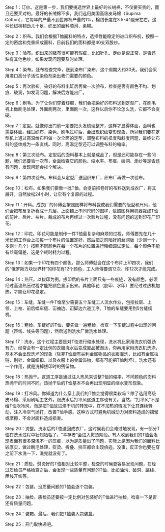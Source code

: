 Step 1：订纱。这是第一步，我们要挑选世界上最好的长绒棉，不仅要买贵的，而且还要买对的。最好的长绒棉不多，我们选用美国高级皮马棉（Supima Cotton），它每年的产量不到世界棉产量的1%，棉绒长度在3.5-4.1厘米左右。这种长绒棉韧劲儿十足，织出的面料顺滑、柔韧。



Step 2：织布。我们会根据T恤面料的特点，选择性能稳定的进口织布机，按照一定的密度和克重织成面料，目前我们的面料都是40支双股纱。



Step 3：验布。织出来的胚布很可能有瑕疵，比如针孔、走纱是否正常，是否还粘有其他色纱，如果发现问题要及时处理。



Step 4：染布。胚布检查完毕，送到染布厂染布，这个周期大约30天。我们会采用进口高分子活性染色剂染出我们需要的颜色。



Step 5：再次验布。染好的布料出缸后再做一次验布，检查是否有颜色不均、划痕、破洞，如发现问题，解决后方能出厂。



Step 6：刷毛。为了让你们穿着舒服，我们会把染好的布料送到定型厂，在刷毛机上做刷毛处理，外面刷两次，里面刷一次，这样以后你不论怎么洗，它都不会变硬。



Step 7：定型。就像你出门前一定要把头发梳理整齐，这样才显得体面，面料也需要体面。经过织布、染色、刷毛过程后，会出现织纹变形现象，所以我们要在定型机上通过高温给布料做一次全面的定型，调整布料的扭度和斜度问题，最终让布料的竖纹成为一条直线。同时，高温定型还可以调整布料的缩率。



Step 8：第三次验布。定型后的面料基本上就是成品了，但是还可能存在一些问题，我们还要验一次布，全面检查它的颜色、缩水率、布痕、破洞、走纱等是否还有问题，发现问题会挨个解决。



Step 9：第四次验布。布料会从定型厂送回织布厂，织布厂再做一次验布。



Step 10：松布。如果我们要做一批T恤，会提前把卷好的布料送到成衣厂，将其展开，自然放松24小时，让它有个复原的过程。



Step 11：开料。成衣厂的师傅会按照图样将布料裁成我们需要的版型和尺码，他们会把布反复折叠成十几层，上面铺上不同尺码的图样，依照图样用机器裁成T恤的前片、后片、袖片。裁成的布片再经过一次验片过程，没有问题的送到印花厂印花。



Step 12：印花。印花可能是制作一件T恤最复杂和麻烦的过程，师傅要先在几十米长的工作台上把每一个布片的位置定好，然后把之前晒好的丝网版（少则一个，多则十几个）按照不同颜色在每一个布片的位置进行精细调试定位，每个颜色不能有丝毫偏差，这是个耗时耗力过程。



Step 13：如果一个印花有四个颜色，那么师傅就会在这个布片上印四次，我们的“俄罗斯方块世界杯”的印花有12个颜色，工人师傅要调12次、印12次才能完成。



Step 14：热压。以拔印为例，拔印后的布片上面只有一些痕迹，没有颜色，必须经过高温热压过程才能把颜色显示出来。其他印花（胶印、水印）要经过过热机加热，才能让印花稳定。



Step 15：车缝。车缝一件T恤至少需要五个车缝工人流水作业，包括拉肩、上领、上袖、前后幅车缝、冚袖边、冚脚边六道工序。T恤的车缝要用到5台缝纫机。



Step 16：粗检。车缝好的T恤，要先做一遍粗检，检查一下车缝过程中出现的问题（匝线、线头等问题），然后送到洗水厂做洗水处理。



Step 17：洗水。这个过程主要是对T恤进行缩水处理，洗水机比家用洗衣机强劲有力，经常会有一定比例的衣服洗水后变成废品被淘汰，你再用家用洗衣机洗涤，基本不会出现洗坏的现象（除非T恤跟有尖利金属物品的衣服混洗，比如有金属拉链、别针、金属纽扣、以及衣服上的金属饰物，都有可能把T恤刮坏）。洗水还有一个作用，就是洗掉拔印时的残留物。



Step 18：热抛干。这道工序是通过注入热风来调整T恤的缩率，不同颜色的面料热抛干的时间不同。热抛干后的T恤基本不会再出现明显的缩水变形现象。



Step 19：打冷风。你知道为什么穿上我们的T恤会觉得很柔软吗？除了选用高级皮马棉、采用刷毛工艺外，跟洗水后打冷风这道工序也有关。当然，“打冷风”不是给T恤吹冷风，而是把T恤放进烘干机的转笼中，在不加热的情况下让其连续转动，注入冷空气抛打，改善T恤手感。这种方式可避免机械动力对面料造成的褶皱或摩擦，不会对面料造成损害。



Step 20：烫整。洗水后的T恤送回成衣厂，这时候我们会难过地发现，有一部分T恤在洗水过程中壮烈牺牲了。“幸存者”会进入熨烫阶段。有人收到我们的T恤会发现表面有很多深浅不一的压痕，以为是质量出了问题，实际上是因为我们的面料比较厚实，做过刷毛处理，熨烫、折叠、挤压都会出现痕迹。没事，反正你也要在穿之前下水洗一下，洗完就没有了。



Step 21：质检。熨烫好的T恤相对比较平整，检查的时候更容易发现问题，在经过质检员严格检查之后，会发现一些质量有问题的T恤，比如油污、破洞、跳线、匝线开线等。



Step 22：包装。没质量问题的T恤会逐个包装。



Step 23：抽检。质检员还要按一定比例对包装好的T恤进行抽检，检查一下是否还有质量问题。



Step 24：装箱。最后，我们把T恤装入包装盒。



Step 25：开门取快递吧。
